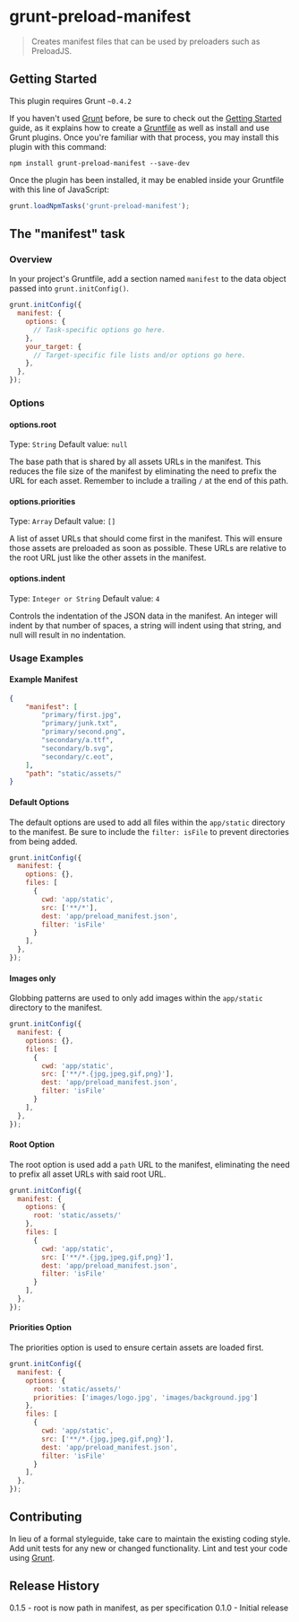 # grunt-preload-manifest

> Creates manifest files that can be used by preloaders such as PreloadJS.

## Getting Started
This plugin requires Grunt `~0.4.2`

If you haven't used [Grunt](http://gruntjs.com/) before, be sure to check out the [Getting Started](http://gruntjs.com/getting-started) guide, as it explains how to create a [Gruntfile](http://gruntjs.com/sample-gruntfile) as well as install and use Grunt plugins. Once you're familiar with that process, you may install this plugin with this command:

```shell
npm install grunt-preload-manifest --save-dev
```

Once the plugin has been installed, it may be enabled inside your Gruntfile with this line of JavaScript:

```js
grunt.loadNpmTasks('grunt-preload-manifest');
```

## The "manifest" task

### Overview
In your project's Gruntfile, add a section named `manifest` to the data object passed into `grunt.initConfig()`.

```js
grunt.initConfig({
  manifest: {
    options: {
      // Task-specific options go here.
    },
    your_target: {
      // Target-specific file lists and/or options go here.
    },
  },
});
```

### Options

#### options.root
Type: `String`
Default value: `null`

The base path that is shared by all assets URLs in the manifest. This reduces the file size of the manifest by eliminating the need to prefix the URL for each asset. Remember to include a trailing `/` at the end of this path.

#### options.priorities
Type: `Array`
Default value: `[]`

A list of asset URLs that should come first in the manifest. This will ensure those assets are preloaded as soon as possible. These URLs are relative to the root URL just like the other assets in the manifest.

#### options.indent
Type: `Integer or String`
Default value: `4`

Controls the indentation of the JSON data in the manifest. An integer will indent by that number of spaces, a string will indent using that string, and null will result in no indentation.

### Usage Examples

#### Example Manifest

```json
{
    "manifest": [
        "primary/first.jpg",
        "primary/junk.txt",
        "primary/second.png",
        "secondary/a.ttf",
        "secondary/b.svg",
        "secondary/c.eot",
    ],
    "path": "static/assets/"
}
```

#### Default Options
The default options are used to add all files within the `app/static` directory to the manifest. Be sure to include the ```filter: isFile``` to prevent directories from being added.

```js
grunt.initConfig({
  manifest: {
    options: {},
    files: [
      {
        cwd: 'app/static',
        src: ['**/*'],
        dest: 'app/preload_manifest.json',
        filter: 'isFile'
      }
    ],
  },
});
```

#### Images only
Globbing patterns are used to only add images within the `app/static` directory to the manifest.

```js
grunt.initConfig({
  manifest: {
    options: {},
    files: [
      {
        cwd: 'app/static',
        src: ['**/*.{jpg,jpeg,gif,png}'],
        dest: 'app/preload_manifest.json',
        filter: 'isFile'
      }
    ],
  },
});
```

#### Root Option
The root option is used add a `path` URL to the manifest, eliminating the need to prefix all asset URLs with said root URL.

```js
grunt.initConfig({
  manifest: {
    options: {
      root: 'static/assets/'
    },
    files: [
      {
        cwd: 'app/static',
        src: ['**/*.{jpg,jpeg,gif,png}'],
        dest: 'app/preload_manifest.json',
        filter: 'isFile'
      }
    ],
  },
});
```

#### Priorities Option
The priorities option is used to ensure certain assets are loaded first.

```js
grunt.initConfig({
  manifest: {
    options: {
      root: 'static/assets/'
      priorities: ['images/logo.jpg', 'images/background.jpg']
    },
    files: [
      {
        cwd: 'app/static',
        src: ['**/*.{jpg,jpeg,gif,png}'],
        dest: 'app/preload_manifest.json',
        filter: 'isFile'
      }
    ],
  },
});
```

## Contributing
In lieu of a formal styleguide, take care to maintain the existing coding style. Add unit tests for any new or changed functionality. Lint and test your code using [Grunt](http://gruntjs.com/).

## Release History
0.1.5 - root is now path in manifest, as per specification
0.1.0 - Initial release